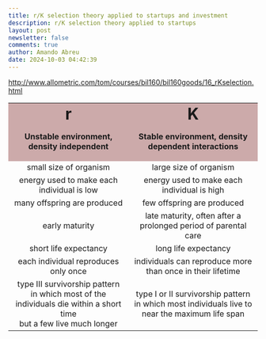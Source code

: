 ```yaml
---
title: r/K selection theory applied to startups and investment
description: r/K selection theory applied to startups
layout: post
newsletter: false
comments: true
author: Amando Abreu
date: 2024-10-03 04:42:39
---
```

http://www.allometric.com/tom/courses/bil160/bil160goods/16_rKselection.html

<table>

<tbody><tr>
<td bgcolor="#ccaaaa"><b><center><font size="+3">r</font><p>Unstable environment, density independent</p></center></b></td>
<td bgcolor="#ccaaaa"><b><center><font size="+3">K</font><p>Stable environment, density dependent interactions</p></center></b></td>
</tr>

<tr>
<td><center>small size of organism</center></td>
<td><center>large size of organism</center></td>
</tr>

<tr>
<td><center>energy used to make each individual is low</center></td>
<td><center>energy used to make each individual is high</center></td>
</tr>

<tr>
<td><center>many offspring are produced</center></td>
<td><center>few offspring are produced</center></td>
</tr>

<tr>
<td><center>early maturity</center></td>
<td><center>late maturity, often after a prolonged period of parental care</center></td>
</tr>

<tr>
<td><center>short life expectancy</center></td>
<td><center>long life expectancy</center></td>
</tr>

<tr>
<td><center>each individual reproduces only once</center></td>
<td><center>individuals can reproduce more than once in their lifetime</center></td>
</tr>

<tr>
<td><center>type III survivorship pattern 
<br>in which most of the individuals die within a short time <br> but a few live much longer</center></td>
<td><center>type I or II survivorship pattern<br> in which most individuals live to near the maximum life span</center></td>
</tr>

</tbody></table>